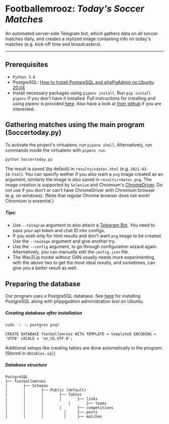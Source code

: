 # **Footballemrooz**: *Today's Soccer Matches*

An automated server-side Telegram bot, which gathers data on all soccer matches daily, and creates a stylized image containing info on today's matches (e.g. kick-off time and broadcasters).

----------
Prerequisites
-------------
- `Python 3.6` 
- PostgreSQL: [How to Install PostgreSQL and phpPgAdmin on Ubuntu 20.04](https://www.howtoforge.com/tutorial/ubuntu-postgresql-installation/)
- Install necessary packages using `pipenv install`. Run `pip install pipenv` if you don't have it installed. Full instructions for installing and using pipenv is provided [here](https://realpython.com/pipenv-guide/#pipenv-introduction). Also have a look at [their github](https://github.com/pypa/pipenv) if you are interested. 

Gathering matches using the main program (Soccertoday.py)
-------
To activate the project's virtualenv, run `pipenv shell`.
Alternatively, run commands inside the virtualenv with `pipenv run`.

```bash
python Soccertoday.py
```
The result is saved (by default) in `results/<date>.html` (e.g. `2021-03-18.html`). You can specify wether if you also want a `png` image created as an argument,  similarly the image is also saved in `results/<date>.png`. The image creation is supported by `Selenium` and Chromium's [ChromeDriver](https://chromedriver.chromium.org). Do not use if you don't or can't have ChromeDriver with Chromium browser (e.g. on windows). (Note that regular Chrome browser does not work! Chromium is essential.)

##### Tips:
- Use `--telegram` argument to also attach a [Telegram Bot](https://core.telegram.org/bots). You need to pass your api token and chat ID into configs.
- If you wish only for html results and don't want `png` image to be created. Use the `--noimage` argument and give another try.
- Use the `--config` argument, to go through configuration wizard again. Alternatively, you can manually edit the `config.json` file.
- The Wav2Lip model without GAN usually needs more experimenting with the above two to get the most ideal results, and sometimes, can give you a better result as well.

Preparing the database
----------
Our program uses a PostgreSQL database. See [here](https://www.howtoforge.com/tutorial/ubuntu-postgresql-installation/) for installing PostgreSQL along with phppgadmin administration tool on Ubuntu.
##### Creating database after installation
```bash
sudo -i -u postgres psql
```

```psql
CREATE DATABASE footballemrooz WITH TEMPLATE = template0 ENCODING = 'UTF8' LOCALE = 'en_US.UTF-8';
```
Additional setups like creating tables are done automatically in the program. (Stored in `dbtables.sql`)

##### Database structure
```
PostgreSQL
├── footballemrooz
|		├── Schemas
|		│		├── Public (default)
|		│		│	  	├── Tables
|		│		│	  	│		├── links
|		│		│	 	 	│		├── teams
|		│		│	  	│		├── competitions
|		│		│		  │		├── posts
|		│		│		  │		├── matches
```
